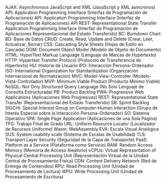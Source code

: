 AJAX: Asynchronous JavaScript and XML (JavaScript y XML asincrónos)
API: Application Programming Interface (Interfaz de Programación de Aplicaciones)
API: Application Programming Interface (Interfaz de Programación de Aplicaciones)
API REST: Representational State Transfer Application Programming Interface (Interfaz de Programación de Aplicaciones Representacional del Estado Transferido)
BC: Burndown Chart 
BD: Base de Datos
CRUD: Create, Read, Update and Delete (Crear, Leer, Actualizar, Borrar)
CSS: Cascading Style Sheets (Hojas de Estilo en Cascada)
DOM: Document Object Model (Modelo de Objeto de Documento)
HTML: HyperText Markup Language (Lenguaje de Marcas de Hypertexto)
HTTP: Hypertext Transfer Protocol (Protocolo de Transferencia de Hipertexto)
HU: Historia de Usuario
IPO: Interacción Persona-Ordenador
ISO: International Organization for Standardization (Organización Internacional de Normalización)
MVC: Model-View-Controller (Modelo-Vista-Controlador)
MVP: Minimum Viable Product (Producto Mínimo Viable)
NoSQL: Not Only Structured Query Language (No Solo Lenguaje de Consulta Estructurada)
PB: Product Backlog
PWA: Progressive Web Applications (Aplicaciones Web Progresivas)
REST: Representational State Transfer (Representacional del Estado Transferido)
SB: Sprint Backlog
SIGCHI: Special Interest Group on Computer-Human Interaction (Grupo de Interés Especial sobre la Interacción Persona-Ordenador)
SO: Sistema Operativo
SPA: Single Page Application (Aplicaciones de una Sola Página)
TFG: Trabajo Final de Grado
URL: Uniform Resource Locator (Localizador de Recursos Uniforme)
Wasm: WebAssembly
EVA: Escala Visual Analógica
SUS: System usability scale (Sistema de Escalas de Usabilidad)
TLS: Transport Layer Security (Seguridad de la Capa de Transporte)
PaaS: Platform as a Service (Plataforma como Servicio)
RAM: Random Access Memory (Memoria de Acceso Aleatorio)
vCPUs: Virtual Representation of Physical Central Processing Unit (Representación Virtual de la Unidad Central de Procesamiento Física)
CDN: Content Delivery Network (Red de Entrega de Contenidos)
RPU: Read Processing Unit (Unidad de Procesamiento de Lectura)
WPU: Write Processing Unit (Unidad de Procesamiento de Escritura)

